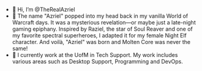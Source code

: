 - 👋 Hi, I’m @TheRealAzriel
- 👀 The name "Azriel" popped into my head back in my vanilla World of Warcraft days. It was a mysterious revelation—or maybe just a late-night gaming epiphany. Inspired by Raziel, the star of Soul Reaver and one of my favorite spectral superheroes, I adapted it for my female Night Elf character. And voilà, "Azriel" was born and Molten Core was never the same!
- 🌱 I currently work at the UofM in Tech Support. My work includes various areas such as Desktop Support, Programming and DevOps. 

<!---
TheRealAzriel/TheRealAzriel is a ✨ special ✨ repository because its `README.md` (this file) appears on your GitHub profile.
You can click the Preview link to take a look at your changes.
--->
